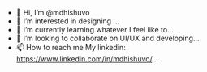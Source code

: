 - 👋 Hi, I’m @mdhishuvo
- 👀 I’m interested in designing ...
- 🌱 I’m currently learning whatever I feel like to...
- 💞️ I’m looking to collaborate on UI/UX and developing...
- 📫 How to reach me My linkedin: https://www.linkedin.com/in/mdhishuvo/...

<!---
mdhishuvo/mdhishuvo is a ✨ special ✨ repository because its `README.md` (this file) appears on your GitHub profile.
You can click the Preview link to take a look at your changes.
--->
